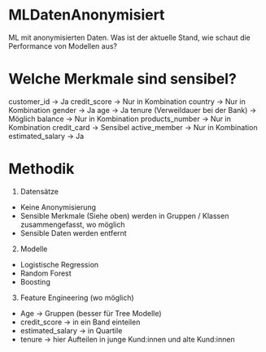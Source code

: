 # MLDatenAnonymisiert
ML mit anonymisierten Daten. Was ist der aktuelle Stand, wie schaut die Performance von Modellen aus?

# Welche Merkmale sind sensibel?
customer_id -> Ja
credit_score -> Nur in Kombination
country -> Nur in Kombination
gender -> Ja
age -> Ja
tenure (Verweildauer bei der Bank) -> Möglich
balance -> Nur in Kombination
products_number -> Nur in Kombination
credit_card -> Sensibel
active_member -> Nur in Kombination
estimated_salary -> Ja

# Methodik
1. Datensätze
 - Keine Anonymisierung
- Sensible Merkmale (Siehe oben) werden in Gruppen / Klassen zusammengefasst, wo möglich
- Sensible Daten werden entfernt

2. Modelle
- Logistische Regression
- Random Forest
- Boosting

3. Feature Engineering (wo möglich)
- Age -> Gruppen (besser für Tree Modelle)
- credit_score -> in ein Band einteilen
- estimated_salary -> in Quartile
- tenure -> hier Aufteilen in junge Kund:innen und alte Kund:innen
